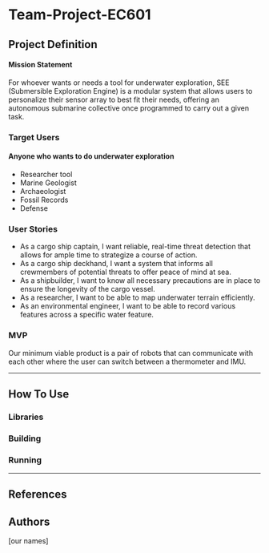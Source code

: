 # Team-Project-EC601

## Project Definition
#### Mission Statement
For whoever wants or needs a tool for underwater exploration, SEE (Submersible Exploration Engine) is a modular system that allows users to personalize their sensor array to best fit their needs, offering an autonomous submarine collective once programmed to carry out a given task.

### Target Users

#### Anyone who wants to do underwater exploration
- Researcher tool
- Marine Geologist
- Archaeologist
- Fossil Records
- Defense

### User Stories
- As a cargo ship captain, I want reliable, real-time threat detection that allows for ample time to strategize a course of action.
- As a cargo ship deckhand, I want a system that informs all crewmembers of potential threats to offer peace of mind at sea.
- As a shipbuilder, I want to know all necessary precautions are in place to ensure the longevity of the cargo vessel.
- As a researcher, I want to be able to map underwater terrain efficiently.
- As an environmental engineer, I want to be able to record various features across a specific water feature.
### MVP
Our minimum viable product is a pair of robots that can communicate with each other where the user can switch between a thermometer and IMU.

--------------------
## How To Use
### Libraries
### Building
### Running

-------------------
## References

## Authors
[our names]
